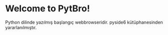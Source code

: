 # Welcome to PytBro!
Python dilinde yazılmış başlangıç webbrowseridir. pyside6 kütüphanesinden yararlanılmıştır.

